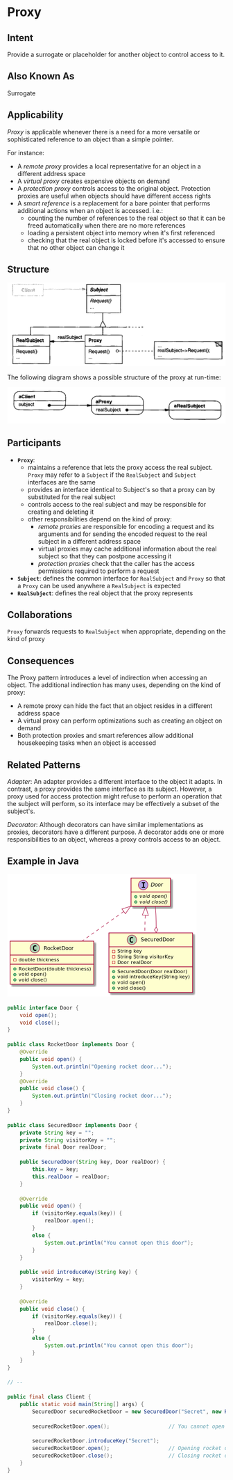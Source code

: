 # Proxy

## Intent

Provide a surrogate or placeholder for another object to control access to it.

## Also Known As

Surrogate

## Applicability

*Proxy* is applicable whenever there is a need for a more versatile or sophisticated reference to an object than a simple pointer.

For instance:

* A *remote proxy* provides a local representative for an object in a different address space
* A *virtual proxy* creates expensive objects on demand
* A *protection proxy* controls access to the original object. Protection proxies are useful when objects should have different access rights
* A *smart reference* is a replacement for a bare pointer that performs additional actions when an object is accessed. i.e.:
  - counting the number of references to the real object so that it can be freed automatically when there are no more references
  - loading a persistent object into memory when it's first referenced
  - checking that the real object is locked before it's accessed to ensure that no other object can change it

## Structure

![Image of the structure for the Proxy Pattern](./image/proxy_structure.png "Structure for the Proxy Pattern")

The following diagram shows a possible structure of the proxy at run-time:

![Image of how proxy could be structured at run-time](./image/proxy_runtime.png "How proxy could be structured at run-time")

## Participants

* **`Proxy`**:
  - maintains a reference that lets the proxy access the real subject. `Proxy` may refer to a `Subject` if the `RealSubject` and `Subject` interfaces are the same
  - provides an interface identical to Subject's so that a proxy can by substituted for the real subject
  - controls access to the real subject and may be responsible for creating and deleting it
  - other responsibilities depend on the kind of proxy:
    + *remote proxies* are responsible for encoding a request and its arguments and for sending the encoded request to the real subject in a different address space
    + virtual proxies may cache additional information about the real subject so that they can postpone accessing it
    + *protection proxies* check that the caller has the access permissions required to perform a request
* **`Subject`**: defines the common interface for `RealSubject` and `Proxy` so that a `Proxy` can be used anywhere a `RealSubject` is expected
* **`RealSubject`**: defines the real object that the proxy represents

## Collaborations

`Proxy` forwards requests to `RealSubject` when appropriate, depending on the kind of proxy

## Consequences

The Proxy pattern introduces a level of indirection when accessing an object. The additional indirection has many uses, depending on the kind of proxy:

* A remote proxy can hide the fact that an object resides in a different address space
* A virtual proxy can perform optimizations such as creating an object on demand
* Both protection proxies and smart references allow additional housekeeping tasks when an object is accessed

## Related Patterns

*Adapter*: An adapter provides a different interface to the object it adapts. In contrast, a proxy provides the same interface as its subject. However, a proxy used for access protection might refuse to perform an operation that the subject will perform, so its interface may be effectively a subset of the subject's.

*Decorator*: Although decorators can have similar implementations as proxies, decorators have a different purpose. A decorator adds one or more responsibilities to an object, whereas a proxy controls access to an object.

## Example in Java

![Class Diagram for a protection proxy](./image/code_class_design.png "Class Diagram for a protection proxy")

```java
public interface Door {
    void open();
    void close();
}

public class RocketDoor implements Door {
    @Override
    public void open() {
        System.out.println("Opening rocket door...");
    }
    @Override
    public void close() {
        System.out.println("Closing rocket door...");
    }
}

public class SecuredDoor implements Door {
    private String key = "";
    private String visitorKey = "";
    private final Door realDoor;

    public SecuredDoor(String key, Door realDoor) {
        this.key = key;
        this.realDoor = realDoor;
    }

    @Override
    public void open() {
        if (visitorKey.equals(key)) {
            realDoor.open();
        }
        else {
            System.out.println("You cannot open this door");
        }
    }

    public void introduceKey(String key) {
        visitorKey = key;
    }

    @Override
    public void close() {
        if (visitorKey.equals(key)) {
            realDoor.close();
        }
        else {
            System.out.println("You cannot open this door");
        }
    }
}

// --

public final class Client {
    public static void main(String[] args) {
        SecuredDoor securedRocketDoor = new SecuredDoor("Secret", new RocketDoor());

        securedRocketDoor.open();                   // You cannot open this door

        securedRocketDoor.introduceKey("Secret");
        securedRocketDoor.open();                   // Opening rocket door...
        securedRocketDoor.close();                  // Closing rocket door...
    }
}
```
